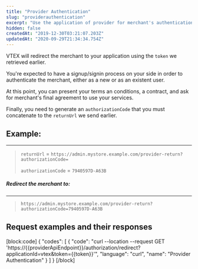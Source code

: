 ```yaml
---
title: "Provider Authentication"
slug: "providerauthentication"
excerpt: "Use the application of provider for merchant's authentication."
hidden: false
createdAt: "2019-12-30T03:21:07.203Z"
updatedAt: "2020-09-29T21:34:34.754Z"
---
```

VTEX will redirect the merchant to your application using the `token` we retrieved earlier.

You're expected to have a signup/signin process on your side in order to authenticate the merchant, either as a new or as an existent user.

At this point, you can present your terms an conditions, a contract, and ask for merchant's final agreement to use your services.

Finally, you need to generate an `authorizationCode` that you must concatenate to the `returnUrl` we send earlier.

## Example:

---
> `returnUrl` = `https://admin.mystore.example.com/provider-return?authorizationCode=`
>
> `authorizationCode` = `7940597D-A63B`

##### Redirect the merchant to:

---
> `https://admin.mystore.example.com/provider-return?authorizationCode=7940597D-A63B`

## Request examples and their responses 
[block:code]
{
  "codes": [
    {
      "code": "curl --location --request GET 'https://{{providerApiEndpoint}}/authorization/redirect?applicationId=vtex&token={{token}}'",
      "language": "curl",
      "name": "Provider Authentication"
    }
  ]
}
[/block]